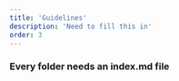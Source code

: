 ```yaml
---
title: 'Guidelines'
description: 'Need to fill this in'
order: 3
---
```


### Every folder needs an index.md file
